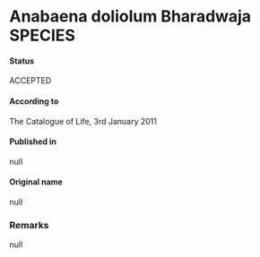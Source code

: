 # Anabaena doliolum Bharadwaja SPECIES

#### Status
ACCEPTED

#### According to
The Catalogue of Life, 3rd January 2011

#### Published in
null

#### Original name
null

### Remarks
null